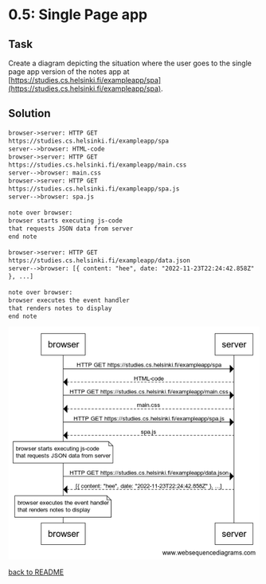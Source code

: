 # 0.5: Single Page app

## Task

Create a diagram depicting the situation where the user goes to the single page app version of the notes app at [https://studies.cs.helsinki.fi/exampleapp/spa](https://studies.cs.helsinki.fi/exampleapp/spa).

## Solution

```
browser->server: HTTP GET https://studies.cs.helsinki.fi/exampleapp/spa
server-->browser: HTML-code
browser->server: HTTP GET https://studies.cs.helsinki.fi/exampleapp/main.css
server-->browser: main.css
browser->server: HTTP GET https://studies.cs.helsinki.fi/exampleapp/spa.js
server-->browser: spa.js

note over browser:
browser starts executing js-code
that requests JSON data from server 
end note

browser->server: HTTP GET https://studies.cs.helsinki.fi/exampleapp/data.json
server-->browser: [{ content: "hee", date: "2022-11-23T22:24:42.858Z" }, ...]

note over browser:
browser executes the event handler
that renders notes to display
end note
```

![sequence diagram](./images/image2.png)

[back to README](../README.md)
